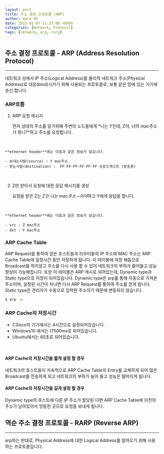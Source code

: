 ```yaml
---
layout: post
title: 주소 결정 프로토콜 (ARP)
author: Hara Oh
date: 2022-02-07 11:37:00 +0800
categories: [Network, Protocol]
tags: [network, arp, rarp]
---
```

## 주소 결정 프로토콜 - ARP (Address Resolution Protocol)
---
네트워크 상에서 IP 주소(Logical Address)를 물리적 네트워크 주소(Physical Address)로 대응(bind)시키기 위해 사용되는 프로토콜로, 보통 같은 망에 있는 기기에 송신 합니다.
### ARP흐름

1. ARP 요청 메시지
         
    먼저 상대의 주소를 알기위해 주변의 노드들에게 *나는 Y인데, Z야, 너의 mac주소가 뭐니?*하고 주소를 요청합니다. 
<br>

    **ethernet header**에는 다음과 같은 정보가 담깁니다.

    - 보내는사람(source) : Y mac주소
    - 받는사람(destination) :  FF-FF-FF-FF-FF-FF 브로드캐스트 (방송용)
<br>

2. Z만 받아서 요청에 대한 응답 메시지를 생성
   
    요청을 받은 Z는 *Z인 나는 mac주소 ~이야*하고 Y에게 응답을 합니다.
<br>

    **ethernet header**에는 다음과 같은 정보가 담깁니다.

    - src : Z mac주소
    - dst : Y mac주소

### ARP Cache Table
ARP Request를 통하여 얻은 호스트들과 라우터들의 IP 주소와 MAC 주소는 ARP Cache Table에 일정시간 동안 저장하게 됩니다. 이 테이블에 저장 해둠으로  Broadcast를 하지않고 주소를 다시 사용 할 수 있어 네트워크의 부하가 줄어들고 성능 향상이 가능해집니다. 또한 이 테이블은 ARP 캐시로 되어있는데, Dynamic type과 Static type으로 저장이 되어있습니다. Dynamic type은 arp를 통해 자동으로 가져온 주소이며, 설정된 시간이 지나면 다시 ARP Request를 통하여 주소를 얻게 됩니다. Static type은 관리자가 수동으로 입력한 주소이기 때문에 변동되지 않습니다.

```bash
$ arp -a
```
### ARP Cache의 저장시간
- C3isco의 기기에서는 4시간으로 설정되어있습니다.
- Windows10 에서는 17500ms로 되어있습니다.
- Ubuntu에서는 60초로 되어있습니다.
<br>

#### ARP Cache의 저장시간을 짧게 설정 할 경우
네트워크의 호스트들이 지속적으로 ARP Cache Table의 Entry를 교체하게 되어 많은 Broadcast를 전송하게 되고 네트워크의 부하가 늘어 들고 성능은 떨어지게 됩니다.

 
#### ARP Cache의 저장시간을 길게 설정 할 경우
Dynamic type의 호스트에 다른 IP 주소가 할당된 다면 ARP Cache Table에 이전의 주소가 남아있어서 엉뚱한 곳으로 요청을 보내게 됩니다.

## 역순 주소 결정 프로토콜 - RARP (Reverse ARP)
---

arp와는 반대로, Physical Address에 대한 Logical Address를 알아오기 위해 사용하는 프로토콜입니다.